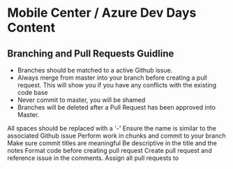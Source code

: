 # Mobile Center / Azure Dev Days Content

## Branching and Pull Requests Guidline

* Branches should be matched to a active Github issue.
* Always merge from master into your branch before creating a pull request. This will show you if you have any conflicts with the existing code base
* Never commit to master, you will be shamed
* Branches will be deleted after a Pull Request has been approved into Master.


All spaces should be replaced with a '-'
Ensure the name is similar to the associated Github issue
Perform work in chunks and commit to your branch
Make sure commit titles are meaningful
Be descriptive in the title and the notes
Format code before creating pull request
Create pull request and reference issue in the comments. Assign all pull requests to 

